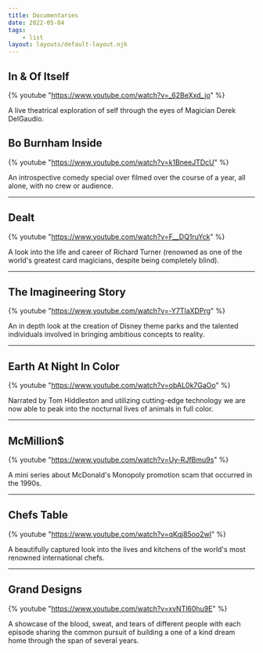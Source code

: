 ```yaml
---
title: Documentaries
date: 2022-05-04
tags: 
    - list
layout: layouts/default-layout.njk
---
```


## In & Of Itself
{% youtube "https://www.youtube.com/watch?v=_62BeXxd_jo" %}

A live theatrical exploration of self through the eyes of Magician Derek DelGaudio.

## Bo Burnham Inside
{% youtube "https://www.youtube.com/watch?v=k1BneeJTDcU" %}

An introspective comedy special over filmed over the course of a year, all alone, with no crew or audience.

---
## Dealt
{% youtube "https://www.youtube.com/watch?v=F__DQ1ruYck" %}

A look into the life and career of Richard Turner (renowned as one of the world's greatest card magicians, despite being completely blind).

---
## The Imagineering Story
{% youtube "https://www.youtube.com/watch?v=-Y7TlaXDPrg" %}

An in depth look at the creation of Disney theme parks and the talented individuals involved in bringing ambitious concepts to reality.

---
## Earth At Night In Color
{% youtube "https://www.youtube.com/watch?v=obAL0k7GaOo" %}

Narrated by Tom Hiddleston and utilizing cutting-edge technology we are now able to peak into the nocturnal lives of animals in full color.

---
## McMillion$
{% youtube "https://www.youtube.com/watch?v=Uy-RJfBmu9s" %}

A mini series about McDonald's Monopoly promotion scam that occurred in the 1990s.

---
## Chefs Table
{% youtube "https://www.youtube.com/watch?v=qKqj85oo2wI" %}

A beautifully captured look into the lives and kitchens of the world's most renowned international chefs.

---
## Grand Designs
{% youtube "https://www.youtube.com/watch?v=xvNTl60hu9E" %}

A showcase of the blood, sweat, and tears of different people with each episode sharing the common pursuit of building a one of a kind dream home through the span of several years.
